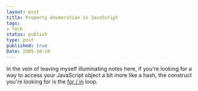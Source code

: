 ```yaml
---
layout: post
title: Property enumeration in JavaScript
tags:
- Tech
status: publish
type: post
published: true
Date: 2005-10-18
---
```

In the vein of leaving myself illuminating notes here, if you're looking for a way to access your JavaScript object a bit more like a hash, the construct you're looking for is the [for / in](http://www.quirksmode.org/js/associative.html)  loop.
